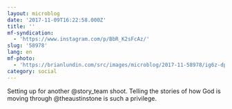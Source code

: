 ```yaml
---
layout: microblog
date: '2017-11-09T16:22:58.000Z'
title: ''
mf-syndication:
  - 'https://www.instagram.com/p/BbR_K2sFcAz/'
slug: '58978'
lang: en
mf-photo:
  - 'https://brianlundin.com/src/images/microblog/2017-11-58978/ig6z-dpm2.jpg'
category: social
---
```

Setting up for another @story_team shoot. Telling the stories of how God is moving through @theaustinstone is such a privilege.
